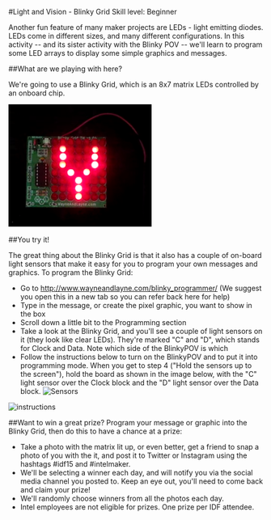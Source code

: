 #Light and Vision - Blinky Grid
Skill level: Beginner

Another fun feature of many maker projects are LEDs - light emitting diodes. LEDs come in different sizes, and many different configurations. In this activity -- and its sister activity with the Blinky POV -- we'll learn to program some LED arrays to display some simple graphics and messages.

##What are we playing with here?

We're going to use a Blinky Grid, which is an 8x7 matrix LEDs controlled by an onboard chip.

![Blinky Grid](blinkygrid.png)

##You try it!

The great thing about the Blinky Grid is that it also has a couple of on-board light sensors that make it easy for you to program your own messages and graphics. To program the Blinky Grid:
- Go to http://www.wayneandlayne.com/blinky_programmer/ (We suggest you open this in a new tab so you can refer back here for help)
- Type in the message, or create the pixel graphic, you want to show in the box
- Scroll down a little bit to the Programming section
- Take a look at the Blinky Grid, and you'll see a couple of light sensors on it (they look like clear LEDs). They're marked "C" and "D", which stands for Clock and Data. Note which side of the BlinkyPOV is which
- Follow the instructions below to turn on the BlinkyPOV and to put it into programming mode. When you get to step 4 ("Hold the sensors up to the screen"), hold the board as shown in the image below, with the "C" light sensor over the Clock block and the "D" light sensor over the Data block.
![Sensors](gridsensors.jpg)

![instructions](http://www.wayneandlayne.com/files/blinky/images/programming_animated_gif/blinky_programming.gif)

##Want to win a great prize?
Program your message or graphic into the Blinky Grid, then do this to have a chance at a prize:
- Take a photo with the matrix lit up, or even better, get a friend to snap a photo of you with the it, and post it to Twitter or Instagram using the hashtags #idf15 and #intelmaker.
- We'll be selecting a winner each day, and will notify you via the social media channel you posted to. Keep an eye out, you'll need to come back and claim your prize!
- We'll randomly choose winners from all the photos each day.
- Intel employees are not eligible for prizes.  One prize per IDF attendee. 
